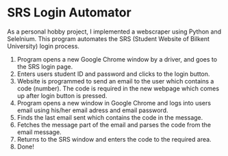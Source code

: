# SRS Login Automator
As a personal hobby project, I implemented a webscraper using Python and Selelnium. This program automates the SRS (Student Website of Bilkent University) login process.

1. Program opens a new Google Chrome window by a driver, and goes to the SRS login page.
2. Enters users student ID and password and clicks to the login button.
3. Website is programmed to send an email to the user which contains a code (number). The code is required in the new webpage which comes up after login button is pressed.
4. Program opens a new window in Google Chrome and logs into users email using his/her email adress and email password.
5. Finds the last email sent which contains the code in the message.
6. Fetches the message part of the email and parses the code from the email message.
7. Returns to the SRS window and enters the code to the required area.
8. Done!
